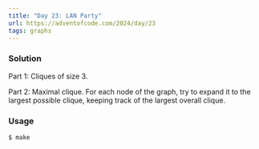 ```yaml
---
title: "Day 23: LAN Party"
url: https://adventofcode.com/2024/day/23
tags: graphs
---
```


### Solution
Part 1: Cliques of size 3.

Part 2: Maximal clique. For each node of the graph, try to expand it to the largest possible clique, keeping track of the largest overall clique.

### Usage
```
$ make
```
